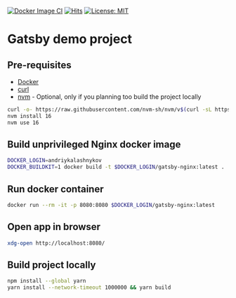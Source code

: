 [![Docker Image CI](https://github.com/AndriyKalashnykov/gatsby-demo/actions/workflows/docker-image.yml/badge.svg?branch=main)](https://github.com/AndriyKalashnykov/gatsby-demo/actions/workflows/docker-image.yml)
[![Hits](https://hits.seeyoufarm.com/api/count/incr/badge.svg?url=https%3A%2F%2Fgithub.com%2FAndriyKalashnykov%2Fgatsby-demo&count_bg=%2379C83D&title_bg=%23555555&icon=&icon_color=%23E7E7E7&title=hits&edge_flat=false)](https://hits.seeyoufarm.com)
[![License: MIT](https://img.shields.io/badge/License-MIT-yellow.svg)](https://opensource.org/licenses/MIT)
# Gatsby demo project

## Pre-requisites

* [Docker](https://docs.docker.com/engine/install/)
* [curl](https://help.ubidots.com/en/articles/2165289-learn-how-to-install-run-curl-on-windows-macosx-linux)
* [nvm](https://github.com/nvm-sh/nvm) - Optional, only if you planning too build the project locally

```bash
curl -o- https://raw.githubusercontent.com/nvm-sh/nvm/v$(curl -sL https://api.github.com/repos/nvm-sh/nvm/releases/latest  | grep '"tag_name":' | awk -F '"' '{printf("%s",$4)}' | cut -c 2-)/install.sh | bash
nvm install 16
nvm use 16
```

## Build unprivileged Nginx docker image

```bash
DOCKER_LOGIN=andriykalashnykov
DOCKER_BUILDKIT=1 docker build -t $DOCKER_LOGIN/gatsby-nginx:latest .
```

## Run docker container

```bash
docker run --rm -it -p 8080:8080 $DOCKER_LOGIN/gatsby-nginx:latest

```
## Open app in browser

```bash
xdg-open http://localhost:8080/
```

## Build project locally

```bash
npm install --global yarn
yarn install --network-timeout 1000000 && yarn build
```
